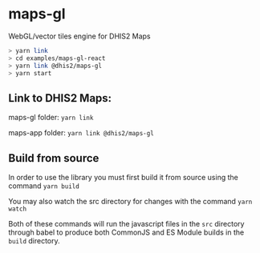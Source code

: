 # maps-gl

WebGL/vector tiles engine for DHIS2 Maps

```sh
> yarn link
> cd examples/maps-gl-react
> yarn link @dhis2/maps-gl
> yarn start
```

## Link to DHIS2 Maps:

maps-gl folder: `yarn link`

maps-app folder: `yarn link @dhis2/maps-gl`

## Build from source

In order to use the library you must first build it from source using the command `yarn build`

You may also watch the src directory for changes with the command `yarn watch`

Both of these commands will run the javascript files in the `src` directory through babel to produce both CommonJS and ES Module builds in the `build` directory.
